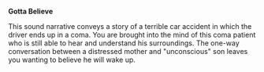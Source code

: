 **Gotta Believe**

This sound narrative conveys a story of a terrible car accident in which the driver ends up in a coma.
You are brought into the mind of this coma patient who is still able to hear and understand his surroundings. 
The one-way conversation between a distressed mother and "unconscious" son leaves you wanting to believe he will wake up.
 
